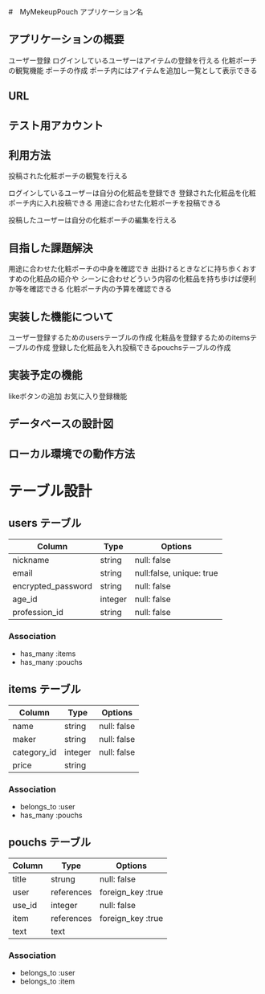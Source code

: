 #　MyMekeupPouch
アプリケーション名

## アプリケーションの概要
ユーザー登録
ログインしているユーザーはアイテムの登録を行える
化粧ポーチの観覧機能
ポーチの作成 ポーチ内にはアイテムを追加し一覧として表示できる

## URL


## テスト用アカウント


## 利用方法
投稿された化粧ポーチの観覧を行える

ログインしているユーザーは自分の化粧品を登録でき
登録された化粧品を化粧ポーチ内に入れ投稿できる
用途に合わせた化粧ポーチを投稿できる

投稿したユーザーは自分の化粧ポーチの編集を行える

## 目指した課題解決
用途に合わせた化粧ポーチの中身を確認でき
出掛けるときなどに持ち歩くおすすめの化粧品の紹介や
シーンに合わせどういう内容の化粧品を持ち歩けば便利か等を確認できる
化粧ポーチ内の予算を確認できる

## 実装した機能について
ユーザー登録するためのusersテーブルの作成
化粧品を登録するためのitemsテーブルの作成
登録した化粧品を入れ投稿できるpouchsテーブルの作成

## 実装予定の機能
likeボタンの追加
お気に入り登録機能

## データベースの設計図


## ローカル環境での動作方法


# テーブル設計

## users テーブル

| Column             | Type    | Options                  |
| ------------------ | ------- | ------------------------ |
| nickname           | string  | null: false              |
| email              | string  | null:false, unique: true |
| encrypted_password | string  | null: false              |
| age_id             | integer | null: false              |
| profession_id      | string  | null: false              |

### Association

- has_many :items
- has_many :pouchs

## items テーブル

| Column        | Type       | Options           |
| ------------- | ---------- | ----------------- |
| name          | string     | null: false       |
| maker         | string     | null: false       |
| category_id   | integer    | null: false       |
| price         | string     |                   |

### Association

- belongs_to :user
- has_many :pouchs

## pouchs テーブル

| Column | Type       | Options           |
| ------ | ---------- | ----------------- |
| title  | strung     | null: false       |
| user   | references | foreign_key :true |
| use_id | integer    | null: false       |
| item   | references | foreign_key :true |
| text   | text       |                   |


### Association

- belongs_to :user
- belongs_to :item
